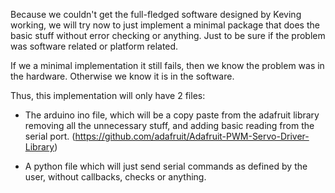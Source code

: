 Because we couldn't get the full-fledged software designed by Keving working, we will try now to just implement a minimal package that does the basic stuff without error checking or anything. Just to be sure if the problem was software related or platform related.

If we a minimal implementation it still fails, then we know the problem was in the hardware. Otherwise we know it is in the software.

Thus, this implementation will only have 2 files:

- The arduino ino file, which will be a copy paste from the adafruit library removing all the unnecessary stuff, and adding basic reading from the serial port. (https://github.com/adafruit/Adafruit-PWM-Servo-Driver-Library)

- A python file which will just send serial commands as defined by the user, without callbacks, checks or anything.
